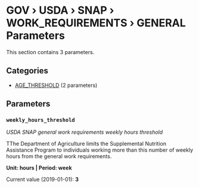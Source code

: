 # GOV › USDA › SNAP › WORK_REQUIREMENTS › GENERAL Parameters

This section contains 3 parameters.

## Categories

- [AGE_THRESHOLD](age_threshold/index.md) (2 parameters)

## Parameters

### `weekly_hours_threshold`
*USDA SNAP general work requirements weekly hours threshold*

TThe Department of Agriculture limits the Supplemental Nutrition Assistance Program to individuals working more than this number of weekly hours from the general work requirements.

**Unit: hours | Period: week**

Current value (2019-01-01): **3**

